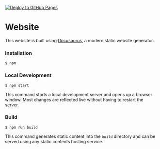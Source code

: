 [![Deploy to GitHub Pages](https://github.com/Soap2G/vre-hub/actions/workflows/deploy.yaml/badge.svg)](https://github.com/Soap2G/vre-hub/actions/workflows/deploy.yaml)
# Website

This website is built using [Docusaurus](https://docusaurus.io/), a modern static website generator.

### Installation

```
$ npm
```

### Local Development

```
$ npm start
```

This command starts a local development server and opens up a browser window. Most changes are reflected live without having to restart the server.

### Build

```
$ npm run build
```

This command generates static content into the `build` directory and can be served using any static contents hosting service.
